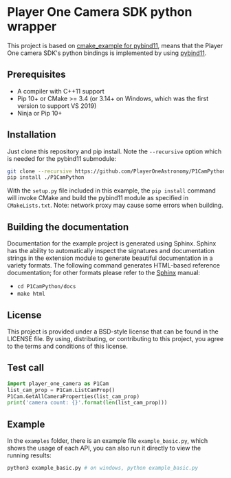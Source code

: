 # Player One Camera SDK python wrapper
This project is based on [cmake_example for pybind11](https://github.com/pybind/cmake_example), means that the Player One camera SDK's python bindings is implemented by using [pybind11](https://github.com/pybind/pybind11).


## Prerequisites

* A compiler with C++11 support
* Pip 10+ or CMake >= 3.4 (or 3.14+ on Windows, which was the first version to support VS 2019)
* Ninja or Pip 10+


## Installation

Just clone this repository and pip install. Note the `--recursive` option which is
needed for the pybind11 submodule:

```bash
git clone --recursive https://github.com/PlayerOneAstronomy/P1CamPython
pip install ./P1CamPython
```

With the `setup.py` file included in this example, the `pip install` command will
invoke CMake and build the pybind11 module as specified in `CMakeLists.txt`.
Note: network proxy may cause some errors when building.



## Building the documentation

Documentation for the example project is generated using Sphinx. Sphinx has the
ability to automatically inspect the signatures and documentation strings in
the extension module to generate beautiful documentation in a variety formats.
The following command generates HTML-based reference documentation; for other
formats please refer to the [Sphinx](https://www.sphinx-doc.org/en/master/usage/installation.html#installation-from-pypi) manual:

 - `cd P1CamPython/docs`
 - `make html`


## License

This project is provided under a BSD-style license that can be found in the LICENSE
file. By using, distributing, or contributing to this project, you agree to the
terms and conditions of this license.


## Test call

```python
import player_one_camera as P1Cam
list_cam_prop = P1Cam.ListCamProp()
P1Cam.GetAllCameraProperties(list_cam_prop)
print('camera count: {}'.format(len(list_cam_prop)))
```


## Example

In the `examples` folder, there is an example file `example_basic.py`, which shows the usage of each API, you can also run it directly to view the running results:
```bash
python3 example_basic.py # on windows, python example_basic.py
```